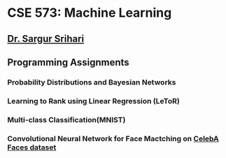 # CSE 573: Machine Learning
## [Dr. Sargur Srihari](https://cedar.buffalo.edu/~srihari/)


## Programming Assignments

### Probability Distributions and Bayesian Networks

### Learning to Rank using Linear Regression (LeToR)

### Multi-class Classification(MNIST)

### Convolutional Neural Network for Face Mactching on [CelebA Faces dataset](http://mmlab.ie.cuhk.edu.hk/projects/CelebA.html)
